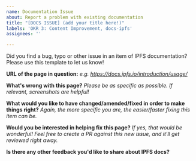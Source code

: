 ```yaml
---
name: Documentation Issue
about: Report a problem with existing documentation
title: "[DOCS ISSUE] (add your title here!)"
labels: 'OKR 3: Content Improvement, docs-ipfs'
assignees: ''

---
```


Did you find a bug, typo or other issue in an item of IPFS documentation? Please use this template to let us know!

**URL of the page in question:**
_e.g. https://docs.ipfs.io/introduction/usage/_

**What's wrong with this page?**
_Please be as specific as possible. If relevant, screenshots are helpful!_

**What would you like to have changed/amended/fixed in order to make things right?**
_Again, the more specific you are, the easier/faster fixing this item can be._

**Would you be interested in helping fix this page?**
_If yes, that would be wonderful! Feel free to create a PR against this new issue, and it'll get reviewed right away._

**Is there any other feedback you'd like to share about IPFS docs?**
